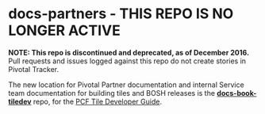 # docs-partners - THIS REPO IS NO LONGER ACTIVE

<strong>NOTE: This repo is discontinued and deprecated, as of December 2016.</strong>
Pull requests and issues logged against this repo do not create stories in Pivotal Tracker.

The new location for Pivotal Partner documentation and internal Service team documentation for building tiles and BOSH releases is the **[docs-book-tiledev](https://github.com/pivotal-cf/docs-book-tiledev)** repo, for the [PCF Tile Developer Guide](http://docs.pivotal.io/tiledev).
